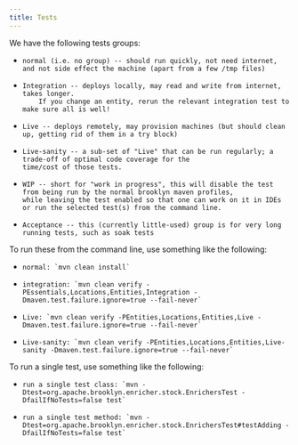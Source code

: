 ```yaml
---
title: Tests
---
```


We have the following tests groups:

*     normal (i.e. no group) -- should run quickly, not need internet, and not side effect the machine (apart from a few /tmp files)          
*     Integration -- deploys locally, may read and write from internet, takes longer.
          If you change an entity, rerun the relevant integration test to make sure all is well!
*     Live -- deploys remotely, may provision machines (but should clean up, getting rid of them in a try block)
*     Live-sanity -- a sub-set of "Live" that can be run regularly; a trade-off of optimal code coverage for the 
      time/cost of those tests.
*     WIP -- short for "work in progress", this will disable the test from being run by the normal brooklyn maven profiles,
      while leaving the test enabled so that one can work on it in IDEs or run the selected test(s) from the command line.
*     Acceptance -- this (currently little-used) group is for very long running tests, such as soak tests

To run these from the command line, use something like the following:

*     normal: `mvn clean install`
*     integration: `mvn clean verify -PEssentials,Locations,Entities,Integration -Dmaven.test.failure.ignore=true --fail-never`
*     Live: `mvn clean verify -PEntities,Locations,Entities,Live -Dmaven.test.failure.ignore=true --fail-never`
*     Live-sanity: `mvn clean verify -PEntities,Locations,Entities,Live-sanity -Dmaven.test.failure.ignore=true --fail-never`

To run a single test, use something like the following:

*     run a single test class: `mvn -Dtest=org.apache.brooklyn.enricher.stock.EnrichersTest -DfailIfNoTests=false test`
*     run a single test method: `mvn -Dtest=org.apache.brooklyn.enricher.stock.EnrichersTest#testAdding -DfailIfNoTests=false test`

<!-- TODO describe how to run each of these, as a group, and individually; and profiles -->
